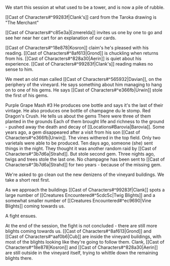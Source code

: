 We start this session at what used to be a tower, and is now a pile of rubble.

[[Cast of Characters#^99283f|Clank's]] card from the Taroka drawing is "The Merchant"

[[Cast of Characters#^c85e3a|Ezmerelda]] invites us one by one to go and see her near her cart
for an explanation of our cards.

[[Cast of Characters#^18e878|Kosron]] claim's he's pleased with his reading.
[[Cast of Characters#^8af613|Grond]] is chuckling when returns from his.
[[Cast of Characters#^828a30|Aerin]] is quiet about his experience.
[[Cast of Characters#^99283f|Clank's]] reading makes no sense to him.

We meet an old man called [[Cast of Characters#^565932|Davian]], on the periphery of the vineyard.
He says something about him managing to hang on to one of his gems.
He says [[Cast of Characters#^e366fb|Urwin]] stole the first of his gems.

Purple Grape Mash #3
He produces one bottle and says it's the last of their vintage.
He also produces one bottle of champagne du le stomp.
Red Dragon's Crush.
He tells us about the gems
There were three of them planted in the grounds
Each of them brought life and richness to the ground - pushed away the death and decay of [[Locations#Barovia|Barovia]].
Some years ago, a gem disappeared after a visit from his son [[Cast of Characters#^e366fb|Urwin]]. The vines withered in the top field.
Only two varietals were able to be produced.
Ten days ago, someone (she) sent things in the night. They thought it was another random raid by [[Cast of Characters#^3b7d6a|Strahd]].
But stole second gem.
Three nights ago, twigs and trees stole the last one.
No champagne has been sent to [[Cast of Characters#^3b7d6a|Strahd]] for two years - because of the missing gem.

We're asked to go clean out the new denizens of the vineyard buildings.
We take a short rest first.

As we approach the buildings [[Cast of Characters#^99283f|Clank]] spots a large number of [[Creatures Encountered#^5cdc5c|Twig Blights]]
and a somewhat smaller number of [[Creatures Encountered#^ec9690|Vine Blights]] coming towards us.

A fight ensues.

At the end of the session, the fight is not concluded - there are still more
blights coming towards us. [[Cast of Characters#^8af613|Grond]] and [[Cast of Characters#^aaf0b6|Cub]] are inside the vineyard buildings,
with most of the blights looking like they're going to follow them. Clank,
[[Cast of Characters#^18e878|Kosron]] and [[Cast of Characters#^828a30|Aerin]] are still outside in the vineyard itself, trying to whittle
down the remaining blights there.